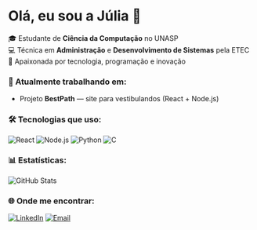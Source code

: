 # Olá, eu sou a Júlia 👋

🎓 Estudante de **Ciência da Computação** no UNASP  
💻 Técnica em **Administração** e **Desenvolvimento de Sistemas** pela ETEC  
🚀 Apaixonada por tecnologia, programação e inovação  

### 🚧 Atualmente trabalhando em:
- Projeto **BestPath** — site para vestibulandos (React + Node.js)

### 🛠️ Tecnologias que uso:
![React](https://img.shields.io/badge/-React-61DAFB?logo=react&logoColor=white&style=for-the-badge)
![Node.js](https://img.shields.io/badge/-Node.js-339933?logo=node.js&logoColor=white&style=for-the-badge)
![Python](https://img.shields.io/badge/-Python-3776AB?logo=python&logoColor=white&style=for-the-badge)
![C](https://img.shields.io/badge/-C-A8B9CC?logo=c&logoColor=black&style=for-the-badge)

### 📊 Estatísticas:
![GitHub Stats](https://github-readme-stats.vercel.app/api?username=JuliaSouza&show_icons=true&theme=dracula)

### 🌐 Onde me encontrar:
[![LinkedIn](https://img.shields.io/badge/-LinkedIn-blue?logo=linkedin&style=for-the-badge)](https://www.linkedin.com/in/seu-perfil/)
[![Email](https://img.shields.io/badge/-Email-red?logo=gmail&style=for-the-badge)](mailto:seuemail@gmail.com)
